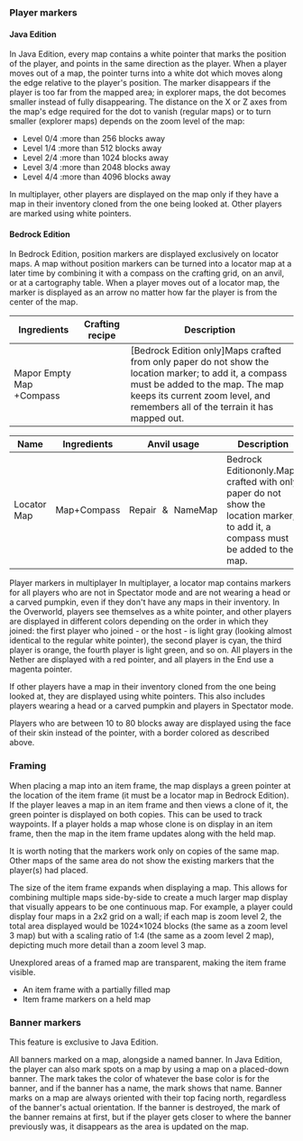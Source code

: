 ### Player markers
#### Java Edition
In Java Edition, every map contains a white pointer that marks the position of the player, and points in the same direction as the player. When a player moves out of a map, the pointer turns into a white dot which moves along the edge relative to the player's position. The marker disappears if the player is too far from the mapped area; in explorer maps, the dot becomes smaller instead of fully disappearing. The distance on the X or Z axes from the map's edge required for the dot to vanish (regular maps) or to turn smaller (explorer maps) depends on the zoom level of the map:

- Level 0/4 :more than 256 blocks away
- Level 1/4 :more than 512 blocks away
- Level 2/4 :more than 1024 blocks away
- Level 3/4 :more than 2048 blocks away
- Level 4/4 :more than 4096 blocks away

In multiplayer, other players are displayed on the map only if they have a map in their inventory cloned from the one being looked at. Other players are marked using white pointers.

#### Bedrock Edition
In Bedrock Edition, position markers are displayed exclusively on locator maps. A map without position markers can be turned into a locator map at a later time by combining it with a compass on the crafting grid, on an anvil, or at a cartography table. When a player moves out of a locator map, the marker is displayed as an arrow no matter how far the player is from the center of the map.

| Ingredients              | Crafting recipe | Description                                                                                                                                                                                                                    |
|--------------------------|-----------------|--------------------------------------------------------------------------------------------------------------------------------------------------------------------------------------------------------------------------------|
| Mapor Empty Map +Compass |                 | ‌[Bedrock Edition  only]Maps crafted from only paper do not show the location marker; to add it, a compass must be added to the map. The map keeps its current zoom level, and remembers all of the terrain it has mapped out. |

| Name        | Ingredients | Anvil usage      | Description                                                                                                                      |
|-------------|-------------|------------------|----------------------------------------------------------------------------------------------------------------------------------|
| Locator Map | Map+Compass | Repair & NameMap | Bedrock Editiononly.Maps crafted with only paper do not show the location marker; to add it, a compass must be added to the map. |

Player markers in multiplayer
In multiplayer, a locator map contains markers for all players who are not in Spectator mode and are not wearing a head or a carved pumpkin, even if they don't have any maps in their inventory. In the Overworld, players see themselves as a white pointer, and other players are displayed in different colors depending on the order in which they joined: the first player who joined - or the host - is light gray (looking almost identical to the regular white pointer), the second player is cyan, the third player is orange, the fourth player is light green, and so on. All players in the Nether are displayed with a red pointer, and all players in the End use a magenta pointer.

If other players have a map in their inventory cloned from the one being looked at, they are displayed using white pointers. This also includes players wearing a head or a carved pumpkin and players in Spectator mode.

Players who are between 10 to 80 blocks away are displayed using the face of their skin instead of the pointer, with a border colored as described above.

### Framing
When placing a map into an item frame, the map displays a green pointer at the location of the item frame (it must be a locator map in Bedrock Edition). If the player leaves a map in an item frame and then views a clone of it, the green pointer is displayed on both copies. This can be used to track waypoints. If a player holds a map whose clone is on display in an item frame, then the map in the item frame updates along with the held map.

It is worth noting that the markers work only on copies of the same map. Other maps of the same area do not show the existing markers that the player(s) had placed.

The size of the item frame expands when displaying a map. This allows for combining multiple maps side-by-side to create a much larger map display that visually appears to be one continuous map. For example, a player could display four maps in a 2x2 grid on a wall; if each map is zoom level 2, the total area displayed would be 1024×1024 blocks (the same as a zoom level 3 map) but with a scaling ratio of 1:4 (the same as a zoom level 2 map), depicting much more detail than a zoom level 3 map.

Unexplored areas of a framed map are transparent, making the item frame visible.

- An item frame with a partially filled map
- Item frame markers on a held map

### Banner markers

  

This feature is exclusive to  Java Edition. 


All banners marked on a map, alongside a named banner.
In Java Edition, the player can also mark spots on a map by using a map on a placed-down banner. The mark takes the color of whatever the base color is for the banner, and if the banner has a name, the mark shows that name. Banner marks on a map are always oriented with their top facing north, regardless of the banner's actual orientation. If the banner is destroyed, the mark of the banner remains at first, but if the player gets closer to where the banner previously was, it disappears as the area is updated on the map.

